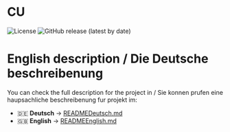 
# CU

![License](https://img.shields.io/github/license/Frolotey1/CU-ConsoleUtility) ![GitHub release (latest by date)](https://img.shields.io/github/v/release/Frolotey1/CU-ConsoleUtility)

# English description / Die Deutsche beschreibenung
You can check the full description for the project in / Sie konnen prufen eine haupsachliche beschreibenung fur projekt im: 

- 🇩🇪 **Deutsch** → [READMEDeutsch.md](./READMEDeutsch.md)
- 🇬🇧 **English** → [READMEEnglish.md](./READMEEnglish.md)
